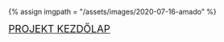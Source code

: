{% assign imgpath = "/assets/images/2020-07-16-amado" %}

<a href="{% link _posts/2020-07-16-amado-0.markdown %}"><span style="text-transform: uppercase; font-size: 20px;">Projekt kezdőlap</span></a>